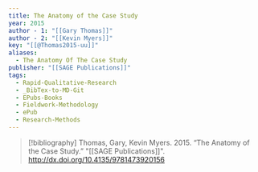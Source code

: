 ```yaml
---
title: The Anatomy of the Case Study
year: 2015
author - 1: "[[Gary Thomas]]"
author - 2: "[[Kevin Myers]]"
key: "[[@Thomas2015-uu]]"
aliases:
  - The Anatomy Of The Case Study
publisher: "[[SAGE Publications]]"
tags:
  - Rapid-Qualitative-Research
  - _BibTex-to-MD-Git
  - EPubs-Books
  - Fieldwork-Methodology
  - ePub
  - Research-Methods
---
```


> [!bibliography]
> Thomas, Gary, Kevin Myers. 2015. “The Anatomy of the Case Study.” "[[SAGE Publications]]". http://dx.doi.org/10.4135/9781473920156